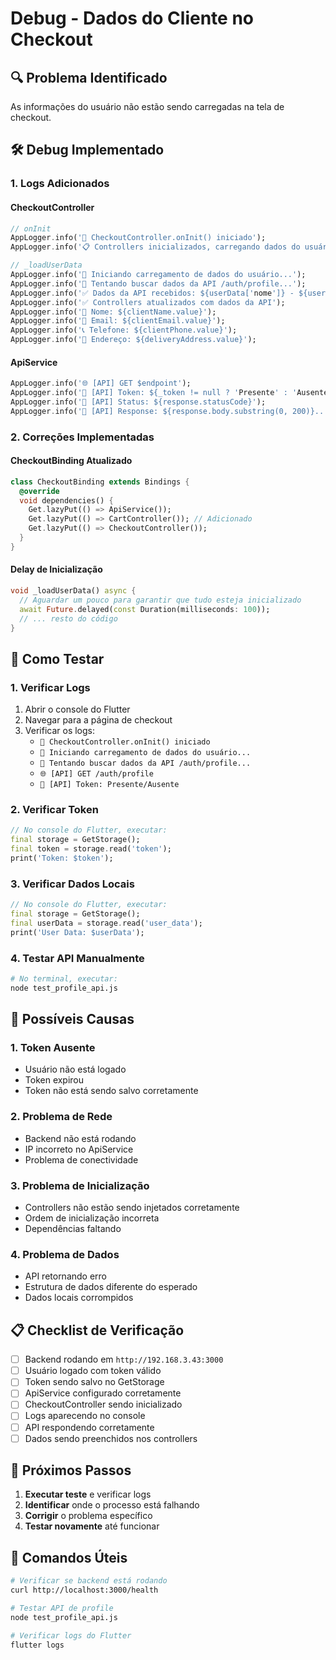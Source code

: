 # Debug - Dados do Cliente no Checkout

## 🔍 **Problema Identificado**
As informações do usuário não estão sendo carregadas na tela de checkout.

## 🛠️ **Debug Implementado**

### 1. **Logs Adicionados**

#### **CheckoutController**
```dart
// onInit
AppLogger.info('🚀 CheckoutController.onInit() iniciado');
AppLogger.info('📋 Controllers inicializados, carregando dados do usuário...');

// _loadUserData
AppLogger.info('🔄 Iniciando carregamento de dados do usuário...');
AppLogger.info('📡 Tentando buscar dados da API /auth/profile...');
AppLogger.info('✅ Dados da API recebidos: ${userData['nome']} - ${userData['email']}');
AppLogger.info('✅ Controllers atualizados com dados da API');
AppLogger.info('📝 Nome: ${clientName.value}');
AppLogger.info('📧 Email: ${clientEmail.value}');
AppLogger.info('📞 Telefone: ${clientPhone.value}');
AppLogger.info('📍 Endereço: ${deliveryAddress.value}');
```

#### **ApiService**
```dart
AppLogger.info('🌐 [API] GET $endpoint');
AppLogger.info('🔑 [API] Token: ${_token != null ? 'Presente' : 'Ausente'}');
AppLogger.info('📡 [API] Status: ${response.statusCode}');
AppLogger.info('📄 [API] Response: ${response.body.substring(0, 200)}...');
```

### 2. **Correções Implementadas**

#### **CheckoutBinding Atualizado**
```dart
class CheckoutBinding extends Bindings {
  @override
  void dependencies() {
    Get.lazyPut(() => ApiService());
    Get.lazyPut(() => CartController()); // Adicionado
    Get.lazyPut(() => CheckoutController());
  }
}
```

#### **Delay de Inicialização**
```dart
void _loadUserData() async {
  // Aguardar um pouco para garantir que tudo esteja inicializado
  await Future.delayed(const Duration(milliseconds: 100));
  // ... resto do código
}
```

## 🧪 **Como Testar**

### 1. **Verificar Logs**
1. Abrir o console do Flutter
2. Navegar para a página de checkout
3. Verificar os logs:
   - `🚀 CheckoutController.onInit() iniciado`
   - `🔄 Iniciando carregamento de dados do usuário...`
   - `📡 Tentando buscar dados da API /auth/profile...`
   - `🌐 [API] GET /auth/profile`
   - `🔑 [API] Token: Presente/Ausente`

### 2. **Verificar Token**
```dart
// No console do Flutter, executar:
final storage = GetStorage();
final token = storage.read('token');
print('Token: $token');
```

### 3. **Verificar Dados Locais**
```dart
// No console do Flutter, executar:
final storage = GetStorage();
final userData = storage.read('user_data');
print('User Data: $userData');
```

### 4. **Testar API Manualmente**
```bash
# No terminal, executar:
node test_profile_api.js
```

## 🔧 **Possíveis Causas**

### 1. **Token Ausente**
- Usuário não está logado
- Token expirou
- Token não está sendo salvo corretamente

### 2. **Problema de Rede**
- Backend não está rodando
- IP incorreto no ApiService
- Problema de conectividade

### 3. **Problema de Inicialização**
- Controllers não estão sendo injetados corretamente
- Ordem de inicialização incorreta
- Dependências faltando

### 4. **Problema de Dados**
- API retornando erro
- Estrutura de dados diferente do esperado
- Dados locais corrompidos

## 📋 **Checklist de Verificação**

- [ ] Backend rodando em `http://192.168.3.43:3000`
- [ ] Usuário logado com token válido
- [ ] Token sendo salvo no GetStorage
- [ ] ApiService configurado corretamente
- [ ] CheckoutController sendo inicializado
- [ ] Logs aparecendo no console
- [ ] API respondendo corretamente
- [ ] Dados sendo preenchidos nos controllers

## 🚨 **Próximos Passos**

1. **Executar teste** e verificar logs
2. **Identificar** onde o processo está falhando
3. **Corrigir** o problema específico
4. **Testar novamente** até funcionar

## 📝 **Comandos Úteis**

```bash
# Verificar se backend está rodando
curl http://localhost:3000/health

# Testar API de profile
node test_profile_api.js

# Verificar logs do Flutter
flutter logs
```
